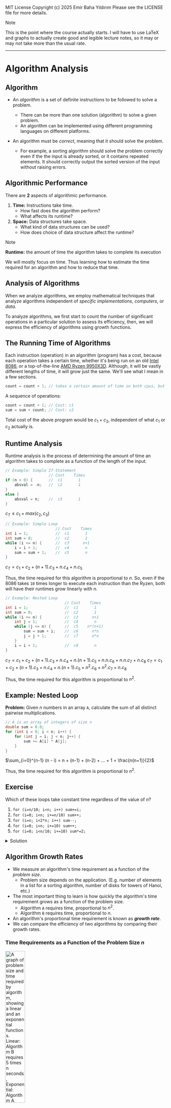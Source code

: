 MIT License
Copyright (c) 2025 Emir Baha Yıldırım
Please see the LICENSE file for more details.

> [!NOTE]
> This is the point where the course actually starts. I will have to use LaTeX
> and graphs to actually create good and legible lecture notes, so it may or may
> not take more than the usual rate.

-------------------------------------------------------------------------------

# Algorithm Analysis

## Algorithm

- An *algorithm* is a set of definite instructions to be followed to solve a
problem.
    - There can be more than one solution (algorithm) to solve a given problem.
    - An algorithm can be implemented using different programming languages on
    different platforms.

- An algorithm must be *correct*, meaning that it should solve the problem.
    - For example, a sorting algorithm should solve the problem correctly even
    if the the input is already sorted, or it contains repeated elements. It
    should correctly output the sorted version of the input without raising
    errors.

## Algorithmic Performance

There are **2** aspects of algorithmic performance.
1. **Time:** Instructions take time.
    - How fast does the algorithm perform?
    - What affects its runtime?
2. **Space:** Data structures take space.
    - What kind of data structures can be used?
    - How does choice of data structure affect the runtime?

> [!NOTE]
> **Runtime:** the amount of time the algorithm takes to complete its execution

We will mostly focus on time. Thus learning how to estimate the time required
for an algorithm and how to reduce that time.

## Analysis of Algorithms

When we analyze algorithms, we employ mathematical techniques that analyze
algorithms independent of *specific implementations*, *computers*, or *data*.

To analyze algorithms, we first start to count the number of significant
operations in a particular solution to assess its efficiency, then, we will
express the efficiency of algorithms using growth functions.

## The Running Time of Algorithms

Each instruction (operation) in an algorithm (program) has a cost, because each
operation takes a certain time, whether it's being run on an old
[Intel 8086](https://en.wikipedia.org/wiki/Intel_8086), or a top-of-the-line
[AMD Ryzen 9950X3D](https://en.wikipedia.org/wiki/AMD_Ryzen_9950X3D). Although,
it will be vastly different lengths of time, it will grow just the same. We'll
see what I mean in a few sections.
```cpp
count = count + 1; // takes a certain amount of time on both cpus, but is constant
```
A sequence of operations:
```cpp
count = count + 1; // Cost: c1
sum = sum + count; // Cost: c2
```
Total cost of the above program would be $`c_1 + c_2`$, independent of what
$`c_1`$ or $`c_2`$ actually is.

## Runtime Analysis

Runtime analysis is the process of determining the amount of time an algorithm
takes to complete as a function of the length of the input.
```cpp
// Example: Simple If-Statement
                   // Cost    Times
if (n < 0) {       //  c1       1
    absval = -n;   //  c2       1
}
else {
    absval = n;    //  c3       1
}
```
$`c_T \le c_1 + max(c_2, c_3)`$

```cpp
// Example: Simple Loop
                      // Cost    Times
int i = 1;            //  c1       1
int sum = 0;          //  c2       1
while (i <= n) {      //  c3      n+1
    i = i + 1;        //  c4       n
    sum = sum + 1;    //  c5       n
}
```
$`c_T = c_1 + c_2 + (n+1).c_3 + n.c_4 + n.c_5`$

Thus, the time required for this algorithm is proportional to $`n`$. So, even
if the 8086 takes `10` times longer to execute each instruction than the Ryzen,
both will have their runtimes grow linearly with $`n`$.

```cpp
// Example: Nested Loop
                          // Cost    Times
int i = 1;                //  c1       1
int sum = 0;              //  c2       1
while (i <= n) {          //  c3      n+1
    int j = 1;            //  c4       n
    while (j <= n) {      //  c5    n*(n+1)
        sum = sum + i;    //  c6      n*n
        j = j + 1;        //  c7      n*n
    }
    i = i + 1;            //  c8       n
}
```
$`c_T = c_1 + c_2 + (n+1).c_3 + n.c_4 + n.(n+1).c_5 + n.n.c_6 + n.n.c_7 + n.c_8`$
$`c_T = c_1 + c_2 + (n+1).c_3 + n.c_4 + n.(n+1).c_5 + {n^2}.c_6 + {n^2}.c_7 + n.c_8`$

Thus, the time required for this algorithm is proportional to $`n^2`$.

## Example: Nested Loop

**Problem:** Given $`n`$ numbers in an array `A`, calculate the sum of all
distinct pairwise multiplications.
```cpp
// A is an array of integers of size n
double sum = 0.0;
for (int i = 0; i < n; i++) {
    for (int j = i; j < n; j++) {
        sum += A[i] * A[j];
    }
}
```
$`\sum_{i=0}^{n-1} (n - i) = n + (n-1) + (n-2) + ... + 1 = \frac{n(n+1)}{2}`$

Thus, the time required for this algorithm is proportional to $`n^2`$.

## Exercise

Which of these loops take constant time regardless of the value of $`n`$?
1) `for (i=n/10; i<n; i++) sum+=i;`
2) `for (i=0; i<n; i+=n/10) sum++;`
3) `for (i=n; i<2*n; i++) sum--;`
4) `for (i=0; i<n; i+=10) sum++;`
5) `for (i=0; i<n/10; i+=10) sum*=2;`

<details>
    <summary> Solution </summary>

Answer: **2.**

*1.* Would grow linearly with $`n`$, because $`i`$ starts at $`\frac{n}{10}`$
but grows by $`1`$ at every iteration. If $`n`$ were $`10`$ times bigger, the
algorithm would take $`10`$ times longer.

**2.** Would always take up to $`10`$ steps, because $`i`$ starts at $`0`$, but
grows by $`\frac{n}{10}`$ at every iteration, so even if $`n`$ was $`10`$ times
bigger, the algorithm would still take $`10`$ steps.

*3.* Again, would grow linearly, because $`n`$ could be $`10`$ times bigger and
$`i`$ still grows by $`1`$ at every iteration.

*4.* This option would grow linearly, too, because although we're now
incrementing $`i`$ by $`10`$ at every step, if $`n`$ was $`10`$ times bigger,
it would take us $`10`$ times more time.

*5.* Same thing as option 4.
</details>

## Algorithm Growth Rates

- We measure an algorithm's time requirement as a function of the *problem size*.
    - Problem size depends on the application. (E.g. number of elements in a
    list for a sorting algorithm, number of disks for towers of Hanoi, etc.)
- The most important thing to learn is how quickly the algorithm's time
requirement grows as a function of the problem size.
    - Algorithm `A` requires time, proportional to $`n^2`$.
    - Algorithm `B` requires time, proportional to $`n`$.
- An algorithm's proportional time requirement is known as ***growth rate***.
- We can compare the efficiency of two algorithms by comparing their growth
rates.

### Time Requirements as a Function of the Problem Size $`n`$
<a href="../slides/w03.pdf">
    <img
        src="./images/algorithm-growth-rates-1.png"
        alt="A graph of problem size and time required by algorithm, showing a linear and an exponential functions. Linear: Algorithm B requires 5 times n seconds, Exponential: Algorithm A requires n squared over 5 seconds. Graphs meet at n equals 25."
        style="width:35%;
        height:auto;">
</a>

### Running Times for Small Inputs of Different Functions
<a href="../slides/w03.pdf">
    <img
        src="./images/algorithm-growth-rates-2.png"
        alt="A graph of input size x equals n and running time, showing functions y=x, y=log(x), y=xlog(x), y=x^2, y=x^3, y=2^x."
        style="width:35%;
        height:auto;">
</a>

### Running Times for Large Inputs of Different Functions
<a href="../slides/w03.pdf">
    <img
        src="./images/algorithm-growth-rates-3.png"
        alt="A graph of input size x equals n and running time, showing functions y=x, y=log(x), y=xlog(x), y=x^2, y=x^3, y=2^x."
        style="width:35%;
        height:auto;">
</a>

## Big-O Notation

The Big-O notation is a mathematical notation that describes the *limiting*
behavior of a function when the argument tends towards a particular value or
infinity. We use Big-O notation to describe the computation time
(**complexity**) of algorithms using algebraic terms. `O` stands for `order`,
as in `order of magnitude`.

### Formal Definition

$`O(g(n)) = \{f(n) \text{: there exist positive constants } c \text{ and } n_0 \text{ such that } 0 \le f(n) \le c.g(n) \text{ for all } n \ge n_0\}`$
<a href="../slides/w03.pdf">
    <img
        src="./images/big-o-notation.png"
        alt="A graph showing functions f(n) and cg(n)."
        style="width:35%;
        height:auto;">
</a>
$`
g(n) \text{ is an \textit{asymptotic upper bound} for } f(n). \newline
\text{If } f(n) \in O(g(n)) \text{, we write } f(n) = O(g(n))
`$

### Big-O Example

If an algorithm requires $`2n^2 - 3n + 10`$ seconds to solve a problem size 
$`n`$ and constants $`c \text{ and } n_0`$ exist such that.
```math
\begin{equation}
2n^2 - 3n + 10 \le cn^2 \text{ for all } n \ge n_0
\end{equation}
```
In fact, for $`c = 3`$ and $`n_0 = 3`$:
```math
\begin{equation}
2n^2 - 3n + 10 \le 3n^2 \text{ for all } n \ge 3
\end{equation}
```
Thus, we say that the algorithm requires no more than $`3n^2`$ steps for
$`n \ge 3`$, so it is $`O(n^2)`$.
- The fastest growing term is $`2n^2`$.
- The constant $`2`$ can be ignored.

### Order of Terms

If we graph $`0.0001n^2`$ against $`10000n`$, the linear term would be larger
for a long time, but the quadratic one would eventually catch up (here at
$`n = 10^8`$).

From calculus we know that:
```math
\begin{equation}
\lim_{n\to\infty} \frac{10000n}{0.00001n^2} = \lim_{n\to\infty} \frac{10^8}{n} = 0
\end{equation}
```

As you can see, any quadratic (with a positive leading coefficient) will
eventually beat any linear. So the linear term in a quadratic function
eventually doesn't matter.

Consider the function $`n^4 + 100n^2 + 500 = O(n^4)`$
| $`n`$  | $`n^4`$           | $`100n^2`$   | $`500`$ | $`f(n)`$          |
|:-------|:------------------|:-------------|:--------|:------------------|
| 1      | 1                 | 100          | 500     | 601               |
| 10     | 10,000            | 10,000       | 500     | 20,500            |
| 100    | 100,000,000       | 1,000,000    | 500     | 101,000,500       |
| 1,000  | 1,000,000,000,000 | 100,000,000  | 500     | 1,000,100,000,500 |

The growth of a polynomial in $`n`$ as $`n`$ increases, depends primarily on
the degree (the highest order term), and not on the leading constant or the
low-order terms.

### Big-O Summary
- Write down the cost function, i.e., number of instructions in terms of the
problem size $`n`$.
    - Specifically, focus on the loops and find out how many iterations the
    loops run.
- Find the highest order term.
- Ignore the constant scaling factor.
- Now, you have a Big-O notation.

### Common Growth Rates
| Function     | Growth Rate Name          |
|:-------------|--------------------------:|
| $`c`$        | Constant                  |
| $`log(n)`$   | Logarithmic               |
| $`log^2(n)`$ | Log-squared               |
| $`n`$        | Linear                    |
| $`n.log(n)`$ | Log-linear (Linearithmic) |
| $`n^2`$      | Quadratic                 |
| $`n^3`$      | Cubic                     |
| $`2^n`$      | Exponential               |

### Growth Rate Functions

If an algorithm takes $`1 \text{ second}`$ to run with the problem size $`8`$,
what is the time requirement (approximately) for that algorithm with the
problem size $`16`$?
If its order is:
```math
$O(1) \rightarrow T(n) = 1$ second \\
$O(\log_2{n}) \rightarrow T(n) = \frac{1\times\log_2(16)}{\log_2{8}} = \frac{4}{3}$ seconds \\
$O(n) \rightarrow T(n) = \frac{1\times 16}{8} = 2$ seconds \\
$O(n\times\log_2{n}) \rightarrow T(n) = \frac{1\times 16\times\log_2{16}}{8\times\log_2{8}} = \frac{8}{3}$ seconds \\
$O(n^2) \rightarrow T(n) = \frac{1\times 16^2}{8^2} = 4$ seconds \\
$O(n^3) \rightarrow T(n) = \frac{1\times 16^3}{8^3} = 8$ seconds \\
$O(2^n) \rightarrow T(n) = \frac{1\times 2^{16}}{2^8} = 2^8$ seconds (= 256 seconds)
```
